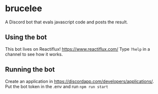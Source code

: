 # brucelee

A Discord bot that evals javascript code and posts the result.

## Using the bot

This bot lives on Reactiflux! https://www.reactiflux.com/ Type `?help` in a channel to see how it works.

## Running the bot

Create an application in https://discordapp.com/developers/applications/. Put the bot token in the .env and run `npm run start`
